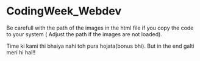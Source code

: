 ﻿# CodingWeek_Webdev

Be carefull with the path of the images in the html file if you copy the code to your system ( Adjust the path if the images are not loaded).

Time ki kami thi bhaiya nahi toh pura hojata(bonus bhi). But in the end galti meri hi hai!!
